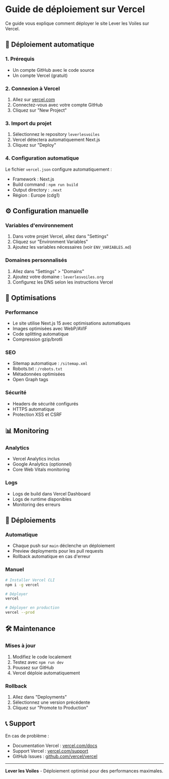 # Guide de déploiement sur Vercel

Ce guide vous explique comment déployer le site Lever les Voiles sur Vercel.

## 🚀 Déploiement automatique

### 1. Prérequis
- Un compte GitHub avec le code source
- Un compte Vercel (gratuit)

### 2. Connexion à Vercel
1. Allez sur [vercel.com](https://vercel.com)
2. Connectez-vous avec votre compte GitHub
3. Cliquez sur "New Project"

### 3. Import du projet
1. Sélectionnez le repository `leverlesvoiles`
2. Vercel détectera automatiquement Next.js
3. Cliquez sur "Deploy"

### 4. Configuration automatique
Le fichier `vercel.json` configure automatiquement :
- Framework : Next.js
- Build command : `npm run build`
- Output directory : `.next`
- Région : Europe (cdg1)

## ⚙️ Configuration manuelle

### Variables d'environnement
1. Dans votre projet Vercel, allez dans "Settings"
2. Cliquez sur "Environment Variables"
3. Ajoutez les variables nécessaires (voir `ENV_VARIABLES.md`)

### Domaines personnalisés
1. Allez dans "Settings" > "Domains"
2. Ajoutez votre domaine : `leverlesvoiles.org`
3. Configurez les DNS selon les instructions Vercel

## 🔧 Optimisations

### Performance
- Le site utilise Next.js 15 avec optimisations automatiques
- Images optimisées avec WebP/AVIF
- Code splitting automatique
- Compression gzip/brotli

### SEO
- Sitemap automatique : `/sitemap.xml`
- Robots.txt : `/robots.txt`
- Métadonnées optimisées
- Open Graph tags

### Sécurité
- Headers de sécurité configurés
- HTTPS automatique
- Protection XSS et CSRF

## 📊 Monitoring

### Analytics
- Vercel Analytics inclus
- Google Analytics (optionnel)
- Core Web Vitals monitoring

### Logs
- Logs de build dans Vercel Dashboard
- Logs de runtime disponibles
- Monitoring des erreurs

## 🔄 Déploiements

### Automatique
- Chaque push sur `main` déclenche un déploiement
- Preview deployments pour les pull requests
- Rollback automatique en cas d'erreur

### Manuel
```bash
# Installer Vercel CLI
npm i -g vercel

# Déployer
vercel

# Déployer en production
vercel --prod
```

## 🛠️ Maintenance

### Mises à jour
1. Modifiez le code localement
2. Testez avec `npm run dev`
3. Poussez sur GitHub
4. Vercel déploie automatiquement

### Rollback
1. Allez dans "Deployments"
2. Sélectionnez une version précédente
3. Cliquez sur "Promote to Production"

## 📞 Support

En cas de problème :
- Documentation Vercel : [vercel.com/docs](https://vercel.com/docs)
- Support Vercel : [vercel.com/support](https://vercel.com/support)
- GitHub Issues : [github.com/vercel/vercel](https://github.com/vercel/vercel)

---

**Lever les Voiles** - Déploiement optimisé pour des performances maximales.
